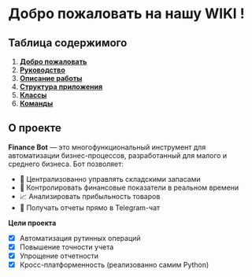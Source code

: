 # Добро пожаловать на нашу WIKI !

## Таблица содержимого
1. [**Добро пожаловать**](https://github.com/zertmark/bot_for_practice/wiki/Home#добро-пожаловать-на-нашу-wiki-!)
1. [**Руководство**](https://github.com/zertmark/bot_for_practice/wiki/руководство#техническое-руководство )
1. [**Описание работы**](https://github.com/zertmark/bot_for_practice/wiki/описание_работы#Описание-работы)
1. [**Структура приложения**](https://github.com/zertmark/bot_for_practice/wiki/структура#структура-проекта)
1. [**Классы**](https://github.com/zertmark/bot_for_practice/wiki/классы#структура-классов)
1. [**Команды**](https://github.com/zertmark/bot_for_practice/wiki/команды#cписок-команд )

## О проекте
**Finance Bot** — это многофункциональный инструмент для автоматизации бизнес-процессов, разработанный для малого и среднего бизнеса. Бот позволяет:

- 📌 Централизованно управлять складскими запасами
- 💸 Контролировать финансовые показатели в реальном времени
- 📈 Анализировать прибыльность товаров
- 🤖 Получать отчеты прямо в Telegram-чат

**Цели проекта**  
- [x] Автоматизация рутинных операций  
- [x] Повышение точности учета  
- [x] Упрощение отчетности  
- [x] Кросс-платформенность (реализованно самим Python)

